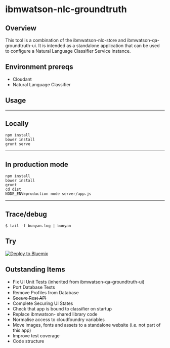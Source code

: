 # ibmwatson-nlc-groundtruth

## Overview

This tool is a combination of the ibmwatson-nlc-store and ibmwatson-qa-groundtruth-ui. It is intended as a standalone application that can be used to configure a Natural Language Classifier Service instance.

## Environment prereqs
- Cloudant
- Natural Language Classifier

## Usage
-------
Locally
-------
```
npm install
bower install
grunt serve
```
-------
In production mode
-------
```
npm install
bower install
grunt
cd dist
NODE_ENV=production node server/app.js
```
-------

## Trace/debug
```
$ tail -f bunyan.log | bunyan
```

## Try

[![Deploy to Bluemix](https://bluemix.net/deploy/button.png)](https://bluemix.net/deploy?repository=https://hub.jazz.net/git/wdctools/ibmwatson-nlc-groundtruth)

## Outstanding Items

* Fix UI Unit Tests (inherited from ibmwatson-qa-groundtruth-ui)
* Port Database Tests
* Remove Profiles from Database
* ~~Secure Rest API~~
* Complete Securing UI States
* Check that app is bound to classifier on startup
* Replace ibmwatson- shared library code
* Normalise access to cloudfoundry variables
* Move images, fonts and assets to a standalone website (i.e. not part of this app)
* Improve test coverage
* Code structure